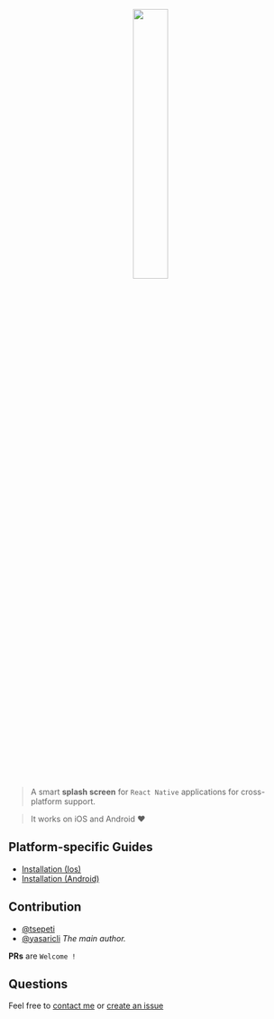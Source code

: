 <p align="center">
  <img src="screens/KaptureIos.gif" width="35%">
</p>

> A smart **splash screen** for `React Native` applications for cross-platform support.

> It works on iOS and Android ♥

## Platform-specific Guides

* [Installation (Ios)](docs/ios-installation.md)
* [Installation (Android)](docs/android-installation.md)

## Contribution

- [@tsepeti](mailto:yazilim@tatilsepeti.com)
- [@yasaricli](mailto:yasaricli@gmail.com) *The main author.*

**PRs** are `Welcome !`

## Questions

Feel free to [contact me](mailto:yasaricli@gmail.com) or [create an issue](https://github.com/tsepeti/rnative-splash/issues/new)
